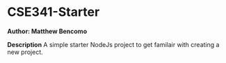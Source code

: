 # CSE341-Starter

**Author: Matthew Bencomo**

**Description**
A simple starter NodeJs project to get familair with creating a new project.